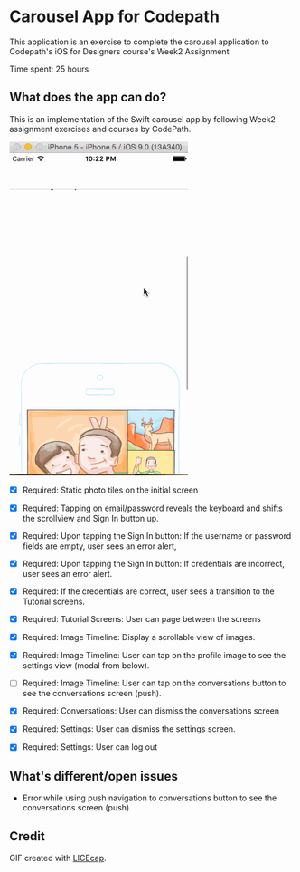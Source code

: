 # Carousel App for Codepath

This application is an exercise to complete the carousel application to Codepath's iOS for Designers course's Week2 Assignment 

Time spent: 25 hours

## What does the app can do?

This is an implementation of the Swift carousel app by following Week2 assignment exercises and courses by CodePath.

![Demo of CarouselApp](CarouselDemo.gif)

* [x] Required: Static photo tiles on the initial screen
* [x] Required: Tapping on email/password reveals the keyboard and shifts the scrollview and Sign In button up.

* [x] Required: Upon tapping the Sign In button: If the username or password fields are empty, user sees an error alert,
* [x] Required: Upon tapping the Sign In button: If credentials are incorrect, user sees an error alert.
* [x] Required: If the credentials are correct, user sees a transition to the Tutorial screens.
* [x] Required: Tutorial Screens: User can page between the screens
* [x] Required: Image Timeline: Display a scrollable view of images.
* [x] Required: Image Timeline: User can tap on the profile image to see the settings view (modal from below).
* [ ] Required: Image Timeline: User can tap on the conversations button to see the conversations screen (push).
* [x] Required: Conversations: User can dismiss the conversations screen
* [x] Required: Settings: User can dismiss the settings screen.
* [x] Required: Settings: User can log out
## What's different/open issues
- Error while using push navigation to conversations button to see the conversations screen (push)

## Credit
GIF created with [LICEcap](http://www.cockos.com/licecap/).
